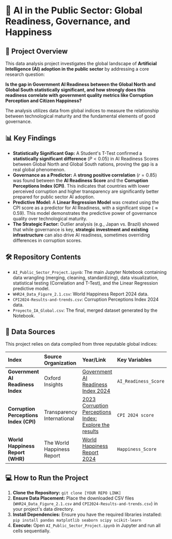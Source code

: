 # 🤖 AI in the Public Sector: Global Readiness, Governance, and Happiness

## 🎯 Project Overview

This data analysis project investigates the global landscape of **Artificial Intelligence (AI) adoption in the public sector** by addressing a core research question:

**Is the gap in Government AI Readiness between the Global North and Global South statistically significant, and how strongly does this readiness correlate with government quality metrics like Corruption Perception and Citizen Happiness?**

The analysis utilizes data from global indices to measure the relationship between technological maturity and the fundamental elements of good governance.

## 📊 Key Findings

* **Statistically Significant Gap:** A Student's T-Test confirmed a **statistically significant difference** ($P < 0.05$) in AI Readiness Scores between Global North and Global South nations, proving the gap is a real global phenomenon.
* **Governance as a Predictor:** A **strong positive correlation** ($r = 0.85$) was found between the **AI Readiness Score** and the **Corruption Perceptions Index (CPI)**. This indicates that countries with lower perceived corruption and higher transparency are significantly better prepared for public sector AI adoption.
* **Predictive Model:** A **Linear Regression Model** was created using the CPI score as a predictor for AI Readiness, with a significant slope ($\approx 0.59$). This model demonstrates the predictive power of governance quality over technological maturity.
* **The Strategic Factor:** Outlier analysis (e.g., Japan vs. Brazil) showed that while governance is key, **strategic investment and existing infrastructure** can also drive AI readiness, sometimes overriding differences in corruption scores.

## 🛠️ Repository Contents

* `AI_Public_Sector_Project.ipynb`: The main Jupyter Notebook containing data wrangling (merging, cleaning, standardizing), data visualization, statistical testing (Correlation and T-Test), and the Linear Regression predictive model.
* `WHR24_Data_Figure_2.1.csv`: World Happiness Report 2024 data.
* `CPI2024-Results-and-trends.csv`: Corruption Perceptions Index 2024 data.
* `Proyecto_IA_Global.csv`: The final, merged dataset generated by the Notebook.

## 📑 Data Sources

This project relies on data compiled from three reputable global indices:

| Index | Source Organization | Year/Link | Key Variables |
| :--- | :--- | :--- | :--- |
| **Government AI Readiness Index** | Oxford Insights | [Government AI Readiness Index 2024](https://www.oxfordinsights.com/ai-readiness-index) | `AI_Readiness_Score` |
| **Corruption Perceptions Index (CPI)** | Transparency International | [2023 Corruption Perceptions Index: Explore the results](https://www.transparency.org/en/cpi/2023) | `CPI 2024 score` |
| **World Happiness Report (WHR)** | The World Happiness Report | [World Happiness Report 2024](https://worldhappiness.report/) | `Happiness_Score` |

## 💻 How to Run the Project

1.  **Clone the Repository:** `git clone [YOUR REPO LINK]`
2.  **Ensure Data Placement:** Place the downloaded CSV files (`WHR24_Data_Figure_2.1.csv` and `CPI2024-Results-and-trends.csv`) in your project's data directory.
3.  **Install Dependencies:** Ensure you have the required libraries installed:
    `pip install pandas matplotlib seaborn scipy scikit-learn`
4.  **Execute:** Open `AI_Public_Sector_Project.ipynb` in Jupyter and run all cells sequentially.
